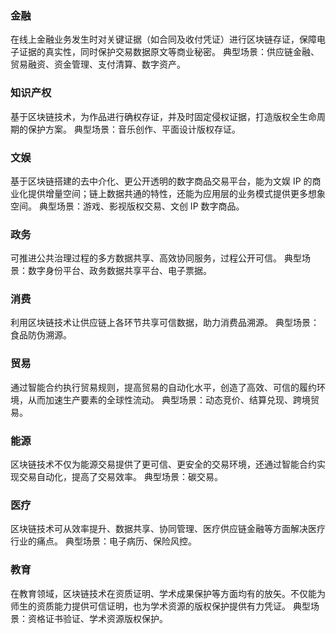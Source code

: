 ### 金融
在线上金融业务发生时对关键证据（如合同及收付凭证）进行区块链存证，保障电子证据的真实性，同时保护交易数据原文等商业秘密。
典型场景：供应链金融、贸易融资、资金管理、支付清算、数字资产。

### 知识产权
基于区块链技术，为作品进行确权存证，并及时固定侵权证据，打造版权全生命周期的保护方案。
典型场景：音乐创作、平面设计版权存证。

### 文娱
基于区块链搭建的去中介化、更公开透明的数字商品交易平台，能为文娱 IP 的商业化提供增量空间；链上数据共通的特性，还能为应用层的业务模式提供更多想象空间。
典型场景：游戏、影视版权交易、文创 IP 数字商品。

### 政务
可推进公共治理过程的多方数据共享、高效协同服务，过程公开可信。
典型场景：数字身份平台、政务数据共享平台、电子票据。 

### 消费
利用区块链技术让供应链上各环节共享可信数据，助力消费品溯源。
典型场景：食品防伪溯源。 

### 贸易
通过智能合约执行贸易规则，提高贸易的自动化水平，创造了高效、可信的履约环境，从而加速生产要素的全球性流动。
典型场景：动态竞价、结算兑现、跨境贸易。 

### 能源
区块链技术不仅为能源交易提供了更可信、更安全的交易环境，还通过智能合约实现交易自动化，提高了交易效率。
典型场景：碳交易。

### 医疗
区块链技术可从效率提升、数据共享、协同管理、医疗供应链金融等方面解决医疗行业的痛点。
典型场景：电子病历、保险风控。

### 教育
在教育领域，区块链技术在资质证明、学术成果保护等方面均有的放矢。不仅能为师生的资质能力提供可信证明，也为学术资源的版权保护提供有力凭证。
典型场景：资格证书验证、学术资源版权保护。
